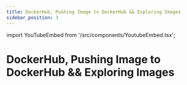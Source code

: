 ```yaml
---
title: DockerHub, Pushing Image to DockerHub && Exploring Images
sidebar_position: 3
---
```


import YouTubeEmbed from '/src/components/YoutubeEmbed.tsx';

# DockerHub, Pushing Image to DockerHub && Exploring Images

<YouTubeEmbed videoId="dSCJJ6STBPA"  />
